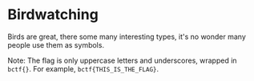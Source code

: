 # Birdwatching

Birds are great, there some many interesting types, it's no wonder many people use them as symbols.

Note: The flag is only uppercase letters and underscores, wrapped in `bctf{}`. For example, `bctf{THIS_IS_THE_FLAG}`.
